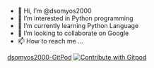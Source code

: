 - 👋 Hi, I’m @dsomyos2000
- 👀 I’m interested in Python programming
- 🌱 I’m currently learning Python Language
- 💞️ I’m looking to collaborate on Google
- 📫 How to reach me ...

<!---
dsomyos2000/dsomyos2000 is a ✨ special ✨ repository because its `README.md` (this file) appears on your GitHub profile.
You can click the Preview link to take a look at your changes.
--->
[dsomyos2000-GitPod](https://dsomyos2000-dsomyos2000-0lsmwkaa2qu.ws-us54.gitpod.io/)
<a href='https://dsomyos2000-dsomyos2000-0lsmwkaa2qu.ws-us54.gitpod.io'><img src="https://img.shields.io/badge/Contribute%20with-Gitpod-908a85?logo=gitpod" alt="Contribute with Gitpod"></a>

